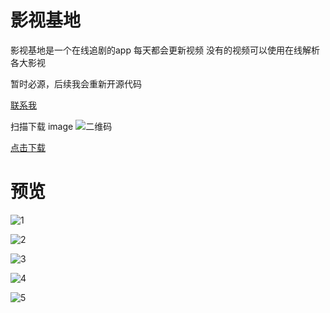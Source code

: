 # 影视基地
影视基地是一个在线追剧的app
每天都会更新视频
没有的视频可以使用在线解析各大影视

暂时必源，后续我会重新开源代码

[联系我](https://github.com/server198231/palavideo/issues "联系我")

扫描下载
image
![二维码](image/qr.png)

[点击下载](https://gh-proxy.ygxz.in/https://github.com/server198231/palavideo/releases/download/v1.00.04/app10004.apk "点击下载")
# 预览
![1](image/1.jpg)

![2](image/2.jpg)

![3](image/3.jpg)

![4](image/4.jpg)

![5](image/5.jpg)
